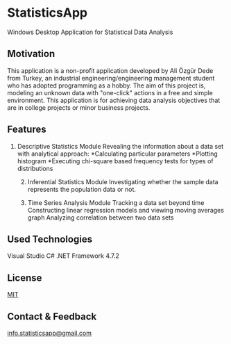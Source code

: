 # StatisticsApp

Windows Desktop Application for Statistical Data Analysis

## Motivation

This application is a non-profit application developed by Ali Özgür Dede from Turkey, an industrial engineering/engineering management student who has adopted programming as a hobby.
The aim of this project is, modeling an unknown data with "one-click" actions in a free and simple environment. 
This application is for achieving data analysis objectives that are in college projects or minor business projects.

## Features

1. Descriptive Statistics Module
	Revealing the information about a data set with analytical approach: 
		*Calculating particular parameters 
		*Plotting histogram
		*Executing chi-square based frequency tests for types of distributions

	2. Inferential Statistics Module
	Investigating whether the sample data represents the population data or not.

	3. Time Series Analysis Module
	Tracking a data set beyond time 
	Constructing linear regression models and viewing moving averages graph
	Analyzing correlation between two data sets

## Used Technologies
Visual Studio
C#
.NET Framework 4.7.2

## License
[MIT](https://choosealicense.com/licenses/mit/)

## Contact & Feedback
info.statisticsapp@gmail.com
